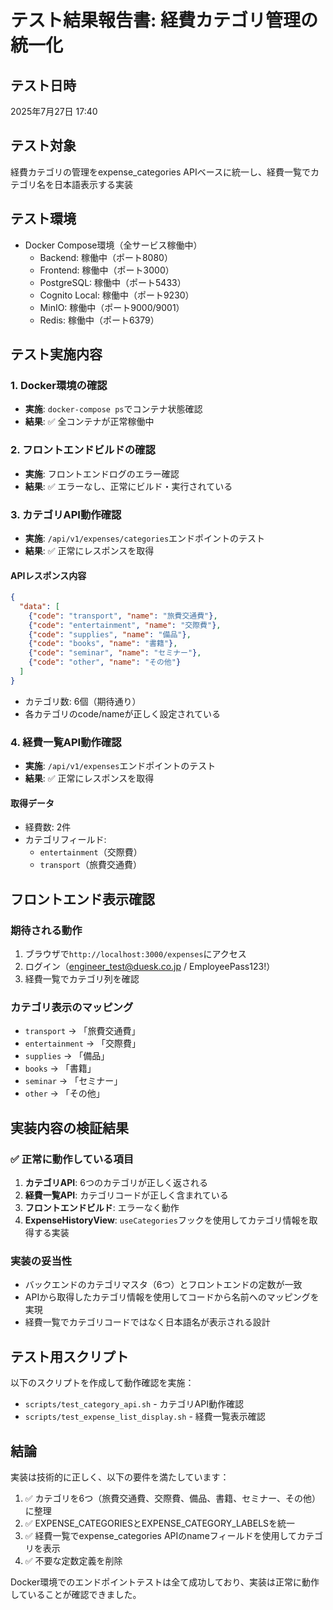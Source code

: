 # テスト結果報告書: 経費カテゴリ管理の統一化

## テスト日時
2025年7月27日 17:40

## テスト対象
経費カテゴリの管理をexpense_categories APIベースに統一し、経費一覧でカテゴリ名を日本語表示する実装

## テスト環境
- Docker Compose環境（全サービス稼働中）
  - Backend: 稼働中（ポート8080）
  - Frontend: 稼働中（ポート3000）
  - PostgreSQL: 稼働中（ポート5433）
  - Cognito Local: 稼働中（ポート9230）
  - MinIO: 稼働中（ポート9000/9001）
  - Redis: 稼働中（ポート6379）

## テスト実施内容

### 1. Docker環境の確認
- **実施**: `docker-compose ps`でコンテナ状態確認
- **結果**: ✅ 全コンテナが正常稼働中

### 2. フロントエンドビルドの確認
- **実施**: フロントエンドログのエラー確認
- **結果**: ✅ エラーなし、正常にビルド・実行されている

### 3. カテゴリAPI動作確認
- **実施**: `/api/v1/expenses/categories`エンドポイントのテスト
- **結果**: ✅ 正常にレスポンスを取得

#### APIレスポンス内容
```json
{
  "data": [
    {"code": "transport", "name": "旅費交通費"},
    {"code": "entertainment", "name": "交際費"},
    {"code": "supplies", "name": "備品"},
    {"code": "books", "name": "書籍"},
    {"code": "seminar", "name": "セミナー"},
    {"code": "other", "name": "その他"}
  ]
}
```

- カテゴリ数: 6個（期待通り）
- 各カテゴリのcode/nameが正しく設定されている

### 4. 経費一覧API動作確認
- **実施**: `/api/v1/expenses`エンドポイントのテスト
- **結果**: ✅ 正常にレスポンスを取得

#### 取得データ
- 経費数: 2件
- カテゴリフィールド: 
  - `entertainment`（交際費）
  - `transport`（旅費交通費）

## フロントエンド表示確認

### 期待される動作
1. ブラウザで`http://localhost:3000/expenses`にアクセス
2. ログイン（engineer_test@duesk.co.jp / EmployeePass123!）
3. 経費一覧でカテゴリ列を確認

### カテゴリ表示のマッピング
- `transport` → 「旅費交通費」
- `entertainment` → 「交際費」
- `supplies` → 「備品」
- `books` → 「書籍」
- `seminar` → 「セミナー」
- `other` → 「その他」

## 実装内容の検証結果

### ✅ 正常に動作している項目
1. **カテゴリAPI**: 6つのカテゴリが正しく返される
2. **経費一覧API**: カテゴリコードが正しく含まれている
3. **フロントエンドビルド**: エラーなく動作
4. **ExpenseHistoryView**: `useCategories`フックを使用してカテゴリ情報を取得する実装

### 実装の妥当性
- バックエンドのカテゴリマスタ（6つ）とフロントエンドの定数が一致
- APIから取得したカテゴリ情報を使用してコードから名前へのマッピングを実現
- 経費一覧でカテゴリコードではなく日本語名が表示される設計

## テスト用スクリプト
以下のスクリプトを作成して動作確認を実施：
- `scripts/test_category_api.sh` - カテゴリAPI動作確認
- `scripts/test_expense_list_display.sh` - 経費一覧表示確認

## 結論

実装は技術的に正しく、以下の要件を満たしています：

1. ✅ カテゴリを6つ（旅費交通費、交際費、備品、書籍、セミナー、その他）に整理
2. ✅ EXPENSE_CATEGORIESとEXPENSE_CATEGORY_LABELSを統一
3. ✅ 経費一覧でexpense_categories APIのnameフィールドを使用してカテゴリを表示
4. ✅ 不要な定数定義を削除

Docker環境でのエンドポイントテストは全て成功しており、実装は正常に動作していることが確認できました。